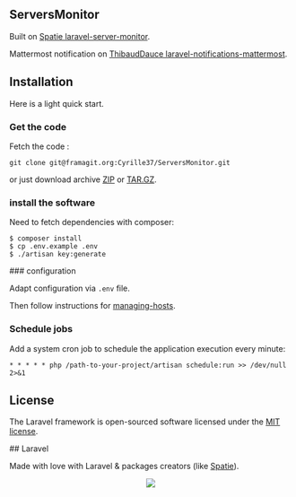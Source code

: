 
## ServersMonitor

Built on [Spatie laravel-server-monitor](https://docs.spatie.be/laravel-server-monitor/v1/introduction).

Mattermost notification on [ThibaudDauce laravel-notifications-mattermost](https://github.com/ThibaudDauce/laravel-notifications-mattermost).

## Installation

Here is a light quick start.

### Get the code

Fetch the code :

```
git clone git@framagit.org:Cyrille37/ServersMonitor.git
```
or just download archive [ZIP](https://framagit.org/Cyrille37/ServersMonitor/repository/master/archive.zip) or [TAR.GZ](https://framagit.org/Cyrille37/ServersMonitor/repository/master/archive.tar.gz).
 
### install the software

Need to fetch dependencies with composer:
```
$ composer install
$ cp .env.example .env
$ ./artisan key:generate
```

### configuration

Adapt configuration via `.env` file.

Then follow instructions for [managing-hosts](https://docs.spatie.be/laravel-server-monitor/v1/monitoring-basics/managing-hosts).

### Schedule jobs

Add a system cron job to schedule the application execution every minute: 
```
* * * * * php /path-to-your-project/artisan schedule:run >> /dev/null 2>&1
```

## License

The Laravel framework is open-sourced software licensed under the [MIT license](http://opensource.org/licenses/MIT).

## Laravel

Made with love with Laravel & packages creators (like [Spatie](https://spatie.be)).

<p align="center"><img src="https://laravel.com/assets/img/components/logo-laravel.svg"></p>
